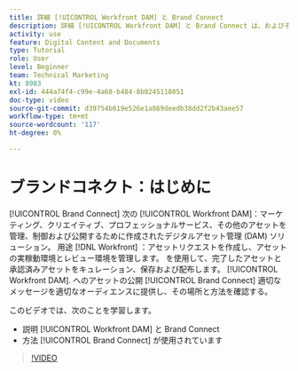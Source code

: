 ```yaml
---
title: 詳細 [!UICONTROL Workfront DAM] と Brand Connect
description: 詳細 [!UICONTROL Workfront DAM] と Brand Connect は、およびその使用方法です。
activity: use
feature: Digital Content and Documents
type: Tutorial
role: User
level: Beginner
team: Technical Marketing
kt: 8983
exl-id: 444a74f4-c99e-4a68-b484-8b0245118051
doc-type: video
source-git-commit: d39754b619e526e1a869deedb38dd2f2b43aee57
workflow-type: tm+mt
source-wordcount: '117'
ht-degree: 0%

---
```


# ブランドコネクト：はじめに

[!UICONTROL Brand Connect] 次の [!UICONTROL Workfront DAM]：マーケティング、クリエイティブ、プロフェッショナルサービス、その他のアセットを管理、制御および公開するために作成されたデジタルアセット管理 (DAM) ソリューション。 用途 [!DNL Workfront] ：アセットリクエストを作成し、アセットの実稼動環境とレビュー環境を管理します。 を使用して、完了したアセットと承認済みアセットをキュレーション、保存および配布します。 [!UICONTROL Workfront DAM]. へのアセットの公開 [!UICONTROL Brand Connect] 適切なメッセージを適切なオーディエンスに提供し、その場所と方法を確認する。

このビデオでは、次のことを学習します。

* 説明 [!UICONTROL Workfront DAM] と Brand Connect
* 方法 [!UICONTROL Brand Connect] が使用されています

>[!VIDEO](https://video.tv.adobe.com/v/335245/?quality=12)
